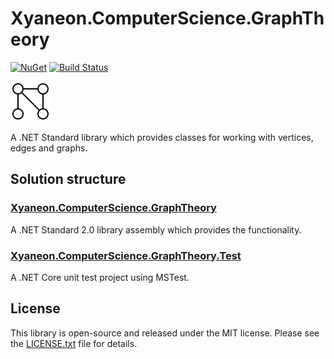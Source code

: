 # Xyaneon.ComputerScience.GraphTheory

[![NuGet](https://img.shields.io/nuget/v/Xyaneon.ComputerScience.GraphTheory.svg?style=flat)](https://www.nuget.org/packages/Xyaneon.ComputerScience.GraphTheory/)
[![Build Status](https://travis-ci.com/Xyaneon/Xyaneon.ComputerScience.GraphTheory.svg?branch=master)](https://travis-ci.com/Xyaneon/Xyaneon.ComputerScience.GraphTheory)

![Package Icon][icon]

A .NET Standard library which provides classes for working with vertices, edges and graphs.

## Solution structure

### [Xyaneon.ComputerScience.GraphTheory][library-assembly]

A .NET Standard 2.0 library assembly which provides the functionality.

### [Xyaneon.ComputerScience.GraphTheory.Test][test-assembly]

A .NET Core unit test project using MSTest.

## License

This library is open-source and released under the MIT license. Please see the [LICENSE.txt][license] file for details.

[icon]: https://github.com/Xyaneon/Xyaneon.ComputerScience.GraphTheory/blob/master/icon.png
[library-assembly]: https://github.com/Xyaneon/Xyaneon.ComputerScience.GraphTheory/tree/master/Xyaneon.ComputerScience.GraphTheory
[test-assembly]: https://github.com/Xyaneon/Xyaneon.ComputerScience.GraphTheory/tree/master/Xyaneon.ComputerScience.GraphTheory.Test
[license]: https://github.com/Xyaneon/Xyaneon.ComputerScience.GraphTheory/blob/master/LICENSE.txt

